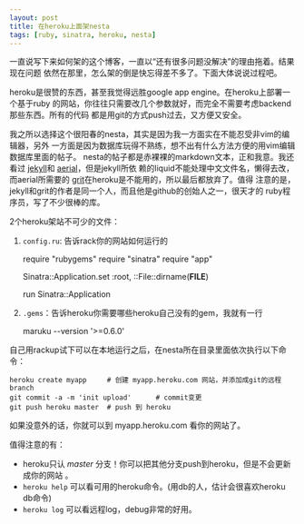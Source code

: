 ```yaml
---
layout: post
title: 在heroku上面架nesta
tags: [ruby, sinatra, heroku, nesta]
---
```


一直说写下来如何架的这个博客，一直以“还有很多问题没解决”的理由拖着。结果现在问题
依然在那里，怎么架的倒是快忘得差不多了。下面大体说说过程吧。

heroku是很赞的东西，甚至我觉得远胜google app engine。在heroku上部署一个基于ruby
的网站，你往往只需要改几个参数就好，而完全不需要考虑backend那些东西。所有的代码
都是用git的方式push过去，又方便又安全。

我之所以选择这个很阳春的nesta，其实是因为我一方面实在不能忍受非vim的编辑器，另外
一方面是因为数据库玩得不熟练，想不出有什么方法方便的用vim编辑数据库里面的帖子。
nesta的帖子都是赤裸裸的markdown文本，正和我意。我还看过
[jekyll](http://github.com/mojombo/jekyll)和
[aerial](http://mattsears.com/2009/4/4/git-blogging-with-aerial)，但是jekyll所依
赖的liquid不能处理中文文件名，懒得去改，而aerial所需要的
[grit](http://github.com/mojombo/grit)在heroku是不能用的，所以最后都放弃了。值得
注意的是，jekyll和grit的作者是同一个人，而且他是github的创始人之一，很天才的
ruby程序员，写了不少很棒的库。

2个heroku架站不可少的文件：

1. `config.ru`: 告诉rack你的网站如何运行的

    require "rubygems"
    require "sinatra"
    require "app"

    Sinatra::Application.set :root, ::File::dirname(__FILE__)

    run Sinatra::Application

2. `.gems`：告诉heroku你需要哪些heroku自己没有的gem，我就有一行

    maruku --version '>=0.6.0'

自己用rackup试下可以在本地运行之后，在nesta所在目录里面依次执行以下命令：

    heroku create myapp     # 创建 myapp.heroku.com 网站，并添加成git的远程branch
    git commit -a -m 'init upload'      # commit变更
    git push heroku master  # push 到 heroku

如果没意外的话，你就可以到 myapp.heroku.com 看你的网站了。

值得注意的有：

- heroku只认 *master* 分支！你可以把其他分支push到heroku，但是不会更新成你的网站
。
- `heroku help` 可以看可用的heroku命令。(用db的人，估计会很喜欢heroku db命令)
- `heroku log` 可以看远程log，debug非常的好用。
